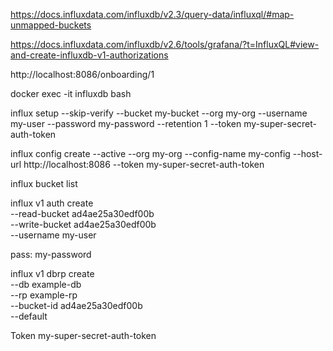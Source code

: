 https://docs.influxdata.com/influxdb/v2.3/query-data/influxql/#map-unmapped-buckets


https://docs.influxdata.com/influxdb/v2.6/tools/grafana/?t=InfluxQL#view-and-create-influxdb-v1-authorizations

http://localhost:8086/onboarding/1

docker exec -it influxdb bash

influx setup --skip-verify --bucket my-bucket --org my-org --username my-user --password my-password --retention 1 --token my-super-secret-auth-token


influx config create --active --org my-org --config-name my-config --host-url http://localhost:8086 --token my-super-secret-auth-token


influx bucket list

influx v1 auth create \
  --read-bucket ad4ae25a30edf00b \
  --write-bucket ad4ae25a30edf00b \
  --username my-user
  
pass: my-password

influx v1 dbrp create \
  --db example-db \
  --rp example-rp \
  --bucket-id ad4ae25a30edf00b \
  --default




Token my-super-secret-auth-token
